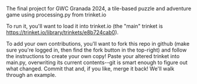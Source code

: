 The final project for GWC Granada 2024, a tile-based puzzle and adventure game using processing.py from trinket.io

To run it, you'll want to load it into trinket.io (the "main" trinket is https://trinket.io/library/trinkets/e8b724cab0).

To add your own contributions, you'll want to fork this repo in github (make sure you're logged in, then find the fork button in the top-right) and follow the instructions to create your own copy! Paste your altered trinket into main.py, overwriting its current contents--git is smart enough to figure out what changed. Commit that and, if you like, merge it back! We'll walk through an example. 
